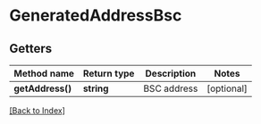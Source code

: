 # GeneratedAddressBsc

## Getters

Method name | Return type | Description | Notes
------------ | ------------- | ------------- | -------------
**getAddress()** | **string** | BSC address | [optional]

[[Back to Index]](../index.md)
